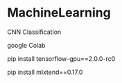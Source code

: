# MachineLearning
CNN Classification

google Colab

pip install tensorflow-gpu==2.0.0-rc0

pip install mlxtend==0.17.0
